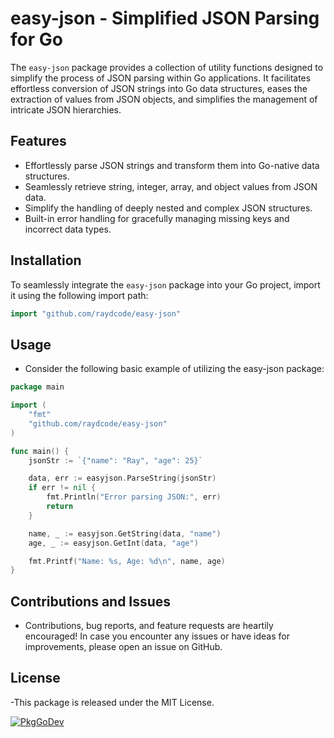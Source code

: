 # easy-json - Simplified JSON Parsing for Go

The `easy-json` package provides a collection of utility functions designed to simplify the process of JSON parsing within Go applications. It facilitates effortless conversion of JSON strings into Go data structures, eases the extraction of values from JSON objects, and simplifies the management of intricate JSON hierarchies.

## Features

- Effortlessly parse JSON strings and transform them into Go-native data structures.
- Seamlessly retrieve string, integer, array, and object values from JSON data.
- Simplify the handling of deeply nested and complex JSON structures.
- Built-in error handling for gracefully managing missing keys and incorrect data types.

## Installation

To seamlessly integrate the `easy-json` package into your Go project, import it using the following import path:

```go
import "github.com/raydcode/easy-json"
```

## Usage

- Consider the following basic example of utilizing the easy-json package:

```go
package main

import (
	"fmt"
	"github.com/raydcode/easy-json"
)

func main() {
	jsonStr := `{"name": "Ray", "age": 25}`

	data, err := easyjson.ParseString(jsonStr)
	if err != nil {
		fmt.Println("Error parsing JSON:", err)
		return
	}

	name, _ := easyjson.GetString(data, "name")
	age, _ := easyjson.GetInt(data, "age")

	fmt.Printf("Name: %s, Age: %d\n", name, age)
}


```

## Contributions and Issues

- Contributions, bug reports, and feature requests are heartily encouraged! In case you encounter any issues or have ideas for improvements, please open an issue on GitHub.

## License

-This package is released under the MIT License.


[![PkgGoDev](https://pkg.go.dev/badge/github.com/raydcode/easy-json)](https://pkg.go.dev/github.com/raydcode/easy-json)
